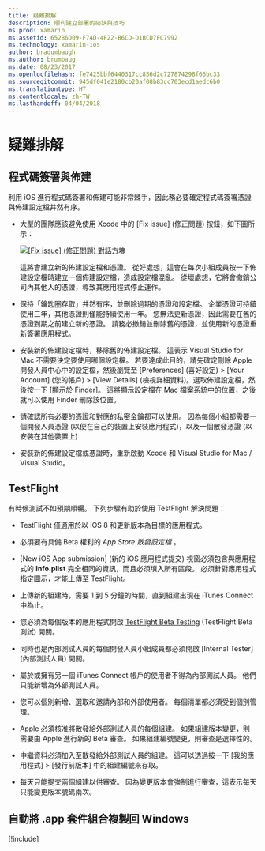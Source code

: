 ```yaml
---
title: 疑難排解
description: 順利建立部署的祕訣與技巧
ms.prod: xamarin
ms.assetid: 65286D09-F74D-4F22-B6CD-D1BCD7FC7992
ms.technology: xamarin-ios
author: bradumbaugh
ms.author: brumbaug
ms.date: 08/23/2017
ms.openlocfilehash: fe7425bbf6440317cc856d2c727874298f66bc33
ms.sourcegitcommit: 945df041e2180cb20af08b83cc703ecd1aedc6b0
ms.translationtype: HT
ms.contentlocale: zh-TW
ms.lasthandoff: 04/04/2018
---
```

# <a name="troubleshooting"></a>疑難排解

## <a name="code-signing--provisioning"></a>程式碼簽署與佈建

利用 iOS 進行程式碼簽署和佈建可能非常棘手，因此務必要確定程式碼簽署憑證與佈建設定檔井然有序。

* 大型的團隊應該避免使用 Xcode 中的 [Fix issue] \(修正問題\) 按鈕，如下圖所示：

    [![](troubleshooting-images/fixissue.png "[Fix issue] \(修正問題\) 對話方塊")](troubleshooting-images/fixissue.png#lightbox)

    這將會建立新的佈建設定檔和憑證。 從好處想，這會在每次小組成員按一下佈建設定檔時建立一個佈建設定檔，造成設定檔混亂。 從壞處想，它將會撤銷公司內其他人的憑證，導致其應用程式停止運作。

* 保持「鑰匙圈存取」井然有序，並刪除過期的憑證和設定檔。 企業憑證可持續使用三年，其他憑證則僅能持續使用一年。 您無法更新憑證，因此需要在舊的憑證到期之前建立新的憑證。 請務必撤銷並刪除舊的憑證，並使用新的憑證重新簽署應用程式。

* 安裝新的佈建設定檔時，移除舊的佈建設定檔。 這表示 Visual Studio for Mac 不需要決定要使用哪個設定檔。 若要達成此目的，請先確定刪除 Apple 開發人員中心中的設定檔，然後瀏覽至 [Preferences] \(喜好設定\) > [Your Account] \(您的帳戶\) > [View Details] \(檢視詳細資料\)。選取佈建設定檔，然後按一下 [顯示於 Finder]。 這將顯示設定檔在 Mac 檔案系統中的位置，之後就可以使用 Finder 刪除該位置。

* 請確認所有必要的憑證和對應的私密金鑰都可以使用。 因為每個小組都需要一個開發人員憑證 (以便在自己的裝置上安裝應用程式)，以及一個散發憑證 (以安裝在其他裝置上)

* 安裝新的佈建設定檔或憑證時，重新啟動 Xcode 和 Visual Studio for Mac / Visual Studio。


## <a name="testflight"></a>TestFlight

有時候測試不如預期順暢。  下列步驟有助於使用 TestFlight 解決問題：

- TestFlight 僅適用於以 iOS 8 和更新版本為目標的應用程式。

- 必須要有具備 Beta 權利的 *App Store 散發設定檔* 。

- [New iOS App submission] \(新的 iOS 應用程式提交\) 視窗必須包含與應用程式的 **Info.plist** 完全相同的資訊，而且必須填入所有區段。 必須針對應用程式指定圖示，才能上傳至 TestFlight。

- 上傳新的組建時，需要 1 到 5 分鐘的時間，直到組建出現在 iTunes Connect 中為止。

- 您必須為每個版本的應用程式開啟 [TestFlight Beta Testing](~/ios/deploy-test/testflight.md#beta-testing) \(TestFlight Beta 測試\) 開關。

- 同時也是內部測試人員的每個開發人員小組成員都必須開啟 [Internal Tester] \(內部測試人員\) 開關。

- 屬於或擁有另一個 iTunes Connect 帳戶的使用者不得為內部測試人員。 他們只能新增為外部測試人員。

- 您可以個別新增、選取和邀請內部和外部使用者。 每個清單都必須受到個別管理。

- Apple 必須核准將散發給外部測試人員的每個組建。 如果組建版本變更，則需要由 Apple 進行新的 Beta 審查。 如果組建編號變更，則審查是選擇性的。

- 中繼資料必須加入至散發給外部測試人員的組建。 這可以透過按一下 [我的應用程式] > [發行前版本] 中的組建編號來存取。

- 每天只能提交兩個組建以供審查。 因為變更版本會強制進行審查，這表示每天只能變更版本號碼兩次。

<a name="Automatically_copy_app_bundles_back_to_Windows" />

## <a name="automatically-copy-app-bundles-back-to-windows"></a>自動將 .app 套件組合複製回 Windows

[!include[](~/ios/includes/copy-app-bundle-to-windows.md)]
